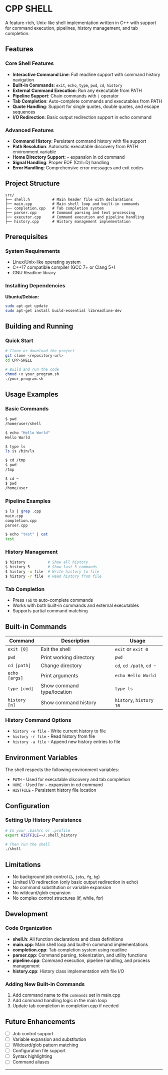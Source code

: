 # CPP SHELL

A feature-rich, Unix-like shell implementation written in C++ with support for command execution, pipelines, history management, and tab completion.

## Features

### Core Shell Features
- **Interactive Command Line**: Full readline support with command history navigation
- **Built-in Commands**: `exit`, `echo`, `type`, `pwd`, `cd`, `history`
- **External Command Execution**: Run any executable from PATH
- **Pipeline Support**: Chain commands with `|` operator
- **Tab Completion**: Auto-complete commands and executables from PATH
- **Quote Handling**: Support for single quotes, double quotes, and escape sequences
- **I/O Redirection**: Basic output redirection support in echo command

### Advanced Features
- **Command History**: Persistent command history with file support
- **Path Resolution**: Automatic executable discovery from PATH environment variable
- **Home Directory Support**: `~` expansion in cd command
- **Signal Handling**: Proper EOF (Ctrl+D) handling
- **Error Handling**: Comprehensive error messages and exit codes

## Project Structure

```
src/
├── shell.h          # Main header file with declarations
├── main.cpp         # Main shell loop and built-in commands
├── completion.cpp   # Tab completion system
├── parser.cpp       # Command parsing and text processing
├── executor.cpp     # Command execution and pipeline handling
├── history.cpp      # History management implementation
```

## Prerequisites

### System Requirements
- Linux/Unix-like operating system
- C++17 compatible compiler (GCC 7+ or Clang 5+)
- GNU Readline library

### Installing Dependencies

**Ubuntu/Debian:**
```bash
sudo apt-get update
sudo apt-get install build-essential libreadline-dev
```


## Building and Running

### Quick Start
```bash
# Clone or download the project
git clone <repository-url>
cd CPP-SHELL

# Build and run the code
chmod +x your_program.sh
./your_program.sh
```

## Usage Examples

### Basic Commands
```bash
$ pwd
/home/user/shell

$ echo "Hello World"
Hello World

$ type ls
ls is /bin/ls

$ cd /tmp
$ pwd
/tmp

$ cd ~
$ pwd
/home/user
```

### Pipeline Examples
```bash
$ ls | grep .cpp
main.cpp
completion.cpp
parser.cpp

$ echo "test" | cat
test
```

### History Management
```bash
$ history          # Show all history
$ history 5        # Show last 5 commands
$ history -w file  # Write history to file
$ history -r file  # Read history from file
```

### Tab Completion
- Press `Tab` to auto-complete commands
- Works with both built-in commands and external executables
- Supports partial command matching

## Built-in Commands

| Command | Description | Usage |
|---------|-------------|--------|
| `exit [0]` | Exit the shell | `exit` or `exit 0` |
| `pwd` | Print working directory | `pwd` |
| `cd [path]` | Change directory | `cd`, `cd /path`, `cd ~` |
| `echo [args]` | Print arguments | `echo Hello World` |
| `type [cmd]` | Show command type/location | `type ls` |
| `history [n]` | Show command history | `history`, `history 10` |

### History Command Options
- `history -w file` - Write current history to file
- `history -r file` - Read history from file
- `history -a file` - Append new history entries to file

## Environment Variables

The shell respects the following environment variables:
- `PATH` - Used for executable discovery and tab completion
- `HOME` - Used for `~` expansion in cd command
- `HISTFILE` - Persistent history file location

## Configuration

### Setting Up History Persistence
```bash
# In your .bashrc or .profile
export HISTFILE=~/.shell_history

# Then run the shell
./shell
```

## Limitations

- No background job control (`&`, `jobs`, `fg`, `bg`)
- Limited I/O redirection (only basic output redirection in echo)
- No command substitution or variable expansion
- No wildcard/glob expansion
- No complex control structures (if, while, for)

## Development

### Code Organization
- **shell.h**: All function declarations and class definitions
- **main.cpp**: Main shell loop and built-in command implementations
- **completion.cpp**: Tab completion system using readline
- **parser.cpp**: Command parsing, tokenization, and utility functions
- **pipeline.cpp**: Command execution, pipeline handling, and process management
- **history.cpp**: History class implementation with file I/O

### Adding New Built-in Commands
1. Add command name to the `commands` set in main.cpp
2. Add command handling logic in the main loop
3. Update tab completion in completion.cpp if needed

## Future Enhancements

- [ ] Job control support
- [ ] Variable expansion and substitution
- [ ] Wildcard/glob pattern matching
- [ ] Configuration file support
- [ ] Syntax highlighting
- [ ] Command aliases

---

